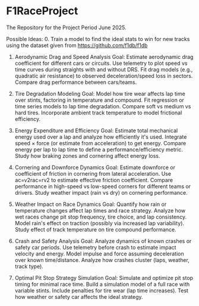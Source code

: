 # F1RaceProject
The Repository for the Project Period June 2025.

Possible Ideas:
0. Train a model to find the ideal stats to win for new tracks using the dataset given from https://github.com/f1db/f1db

1. Aerodynamic Drag and Speed Analysis
Goal: Estimate aerodynamic drag coefficient for different cars or circuits.
Use telemetry to plot speed vs time curves during straights with and without DRS.
Fit drag models (e.g., quadratic air resistance) to observed deceleration/speed loss in sectors.
Compare drag performance between cars/teams.

2. Tire Degradation Modeling
Goal: Model how tire wear affects lap time over stints, factoring in temperature and compound.
Fit regression or time series models to lap time degradation.
Compare soft vs medium vs hard tires.
Incorporate ambient track temperature to model frictional efficiency.

3. Energy Expenditure and Efficiency
Goal: Estimate total mechanical energy used over a lap and analyze how efficiently it's used.
Integrate speed × force (or estimate from acceleration) to get energy.
Compare energy per lap to lap time to define a performance/efficiency metric.
Study how braking zones and cornering affect energy loss.

4. Cornering and Downforce Dynamics
Goal: Estimate downforce or coefficient of friction in cornering from lateral acceleration.
Use ac=v2rac​=rv2​ to estimate effective friction coefficient.
Compare performance in high-speed vs low-speed corners for different teams or drivers.
Study weather impact (rain vs dry) on cornering performance.

5. Weather Impact on Race Dynamics
Goal: Quantify how rain or temperature changes affect lap times and race strategy.
Analyze how wet races change pit stop frequency, tire choice, and lap consistency.
Model rain's effect on traction (possibly via increased lap variability).
Study effect of track temperature on tire compound performance.

6. Crash and Safety Analysis
Goal: Analyze dynamics of known crashes or safety car periods.
Use telemetry before crash to estimate impact velocity and energy.
Model impulse and force assuming deceleration over known time/distance.
Analyze how crashes cluster (laps, weather, track type).

7. Optimal Pit Stop Strategy Simulation
Goal: Simulate and optimize pit stop timing for minimal race time.
Build a simulation model of a full race with variable stints.
Include penalties for tire wear (lap time increases).
Test how weather or safety car affects the ideal strategy.

